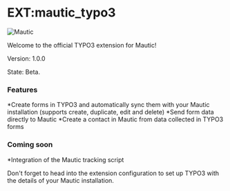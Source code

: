 EXT:mautic_typo3
===========
![Mautic](http://i.imgur.com/g56p37X.jpg "Mautic Open Source Marketing Automation together with the CMS power of TYPO3")

Welcome to the official TYPO3 extension for Mautic!

Version: 1.0.0

State: Beta.

### Features
*Create forms in TYPO3 and automatically sync them with your Mautic installation (supports create, duplicate, edit and delete)
*Send form data directly to Mautic
*Create a contact in Mautic from data collected in TYPO3 forms

### Coming soon
*Integration of the Mautic tracking script

Don't forget to head into the extension configuration to set up TYPO3 with the details of your Mautic installation.
